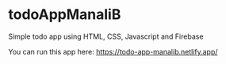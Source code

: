 # todoAppManaliB
Simple todo app using HTML, CSS, Javascript and Firebase

You can run this app here: 
https://todo-app-manalib.netlify.app/

